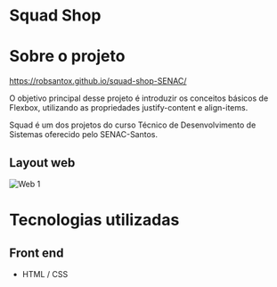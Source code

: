 # Squad Shop

# Sobre o projeto

https://robsantox.github.io/squad-shop-SENAC/

O objetivo principal desse projeto é introduzir os conceitos básicos de Flexbox, utilizando as propriedades justify-content e align-items.

Squad é um dos projetos do curso Técnico de Desenvolvimento de Sistemas oferecido pelo SENAC-Santos.

## Layout web
![Web 1](https://github.com/robsantox/squad-shop-SENAC/blob/main/assets/webview.png)

# Tecnologias utilizadas

## Front end
- HTML / CSS 
